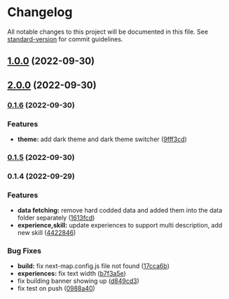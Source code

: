 # Changelog

All notable changes to this project will be documented in this file. See [standard-version](https://github.com/conventional-changelog/standard-version) for commit guidelines.

## [1.0.0](https://github.com/faouziMohamed/fz-portfolio/compare/v0.1.6...v1.0.0) (2022-09-30)

## [2.0.0](https://github.com/faouziMohamed/fz-portfolio/compare/v0.1.6...v2.0.0) (2022-09-30)

### [0.1.6](https://github.com/faouziMohamed/fz-portfolio/compare/v0.1.5...v0.1.6) (2022-09-30)


### Features

* **theme:** add dark theme and dark theme switcher ([9fff3cd](https://github.com/faouziMohamed/fz-portfolio/commit/9fff3cd2da64f5baefa809d74ed935bb90562b30))

### [0.1.5](https://github.com/faouziMohamed/fz-portfolio/compare/v0.1.4...v0.1.5) (2022-09-30)

### 0.1.4 (2022-09-29)


### Features

* **data fetching:** remove hard codded data and added them into the data folder separately ([1613fcd](https://github.com/faouziMohamed/fz-portfolio/commit/1613fcdb39134f7b482145805961cf60cc9fa82f))
* **experience,skill:** update experiences to support multi description, add new skill ([4422846](https://github.com/faouziMohamed/fz-portfolio/commit/4422846aa3ea4d7b1d9990e2c06dc8631040e397))


### Bug Fixes

* **build:** fix next-map.config.js file not found ([17cca6b](https://github.com/faouziMohamed/fz-portfolio/commit/17cca6b1b46c99c4425eb3d0e4fc720ec45e63b7))
* **experiences:** fix text width ([b7f3a5e](https://github.com/faouziMohamed/fz-portfolio/commit/b7f3a5efff7e7639885316cb961e65a51cb1f8b1))
* fix building banner showing up ([d849cd3](https://github.com/faouziMohamed/fz-portfolio/commit/d849cd3bb4199a8eb813a4f70861c93e20b7c61c))
* fix test on push ([0988a40](https://github.com/faouziMohamed/fz-portfolio/commit/0988a40143f708a2bc0bb68f1d57e12c451fbfba))
